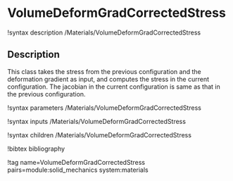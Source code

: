 # VolumeDeformGradCorrectedStress

!syntax description /Materials/VolumeDeformGradCorrectedStress

## Description

This class takes the stress from the previous configuration and the deformation gradient as input, and computes the stress in the current configuration. The jacobian in the current configuration is same as that in the previous configuration.

!syntax parameters /Materials/VolumeDeformGradCorrectedStress

!syntax inputs /Materials/VolumeDeformGradCorrectedStress

!syntax children /Materials/VolumeDeformGradCorrectedStress

!bibtex bibliography

!tag name=VolumeDeformGradCorrectedStress pairs=module:solid_mechanics system:materials

